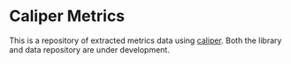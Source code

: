 # Caliper Metrics

This is a repository of extracted metrics data using [caliper](https://github.com/vsoch/caliper). 
Both the library and data repository are under development.
